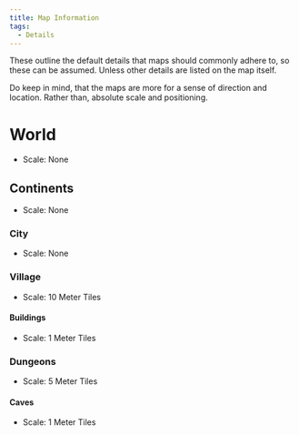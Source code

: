 ```yaml
---
title: Map Information
tags:
  - Details
---
```


These outline the default details that maps should commonly adhere to, so these can be assumed. Unless other details are listed on the map itself.

Do keep in mind, that the maps are more for a sense of direction and location.
Rather than, absolute scale and positioning.



# World

- Scale: None

## Continents

- Scale: None

### City

- Scale: None

### Village

- Scale: 10 Meter Tiles

#### Buildings

- Scale: 1 Meter Tiles

### Dungeons

- Scale: 5 Meter Tiles

#### Caves

- Scale: 1 Meter Tiles